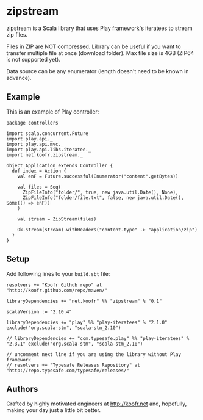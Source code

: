 # zipstream

zipstream is a Scala library that uses Play framework's iteratees to stream zip files.

Files in ZIP are NOT compressed. Library can be useful if you want to transfer multiple file at once (download folder). Max file size is 4GB (ZIP64 is not supported yet).

Data source can be any enumerator (length doesn't need to be known in advance).

## Example

This is an example of Play controller:

    package controllers

    import scala.concurrent.Future
    import play.api._
    import play.api.mvc._
    import play.api.libs.iteratee._
    import net.koofr.zipstream._

    object Application extends Controller {
      def index = Action {
        val enF = Future.successful(Enumerator("content".getBytes))

        val files = Seq(
          ZipFileInfo("folder/", true, new java.util.Date(), None),
          ZipFileInfo("folder/file.txt", false, new java.util.Date(), Some(() => enF))
        )
        
        val stream = ZipStream(files)
        
        Ok.stream(stream).withHeaders("content-type" -> "application/zip")
      }
    }

## Setup

Add following lines to your `build.sbt` file:

    resolvers += "Koofr Github repo" at "http://koofr.github.com/repo/maven/"
    
    libraryDependencies += "net.koofr" %% "zipstream" % "0.1"
    
    scalaVersion := "2.10.4"
    
    libraryDependencies += "play" %% "play-iteratees" % "2.1.0" exclude("org.scala-stm", "scala-stm_2.10")
    
    // libraryDependencies += "com.typesafe.play" %% "play-iteratees" % "2.3.1" exclude("org.scala-stm", "scala-stm_2.10")
    
    // uncomment next line if you are using the library without Play framework
    // resolvers += "Typesafe Releases Repository" at "http://repo.typesafe.com/typesafe/releases/"

## Authors

Crafted by highly motivated engineers at http://koofr.net and, hopefully, making your day just a little bit better.
